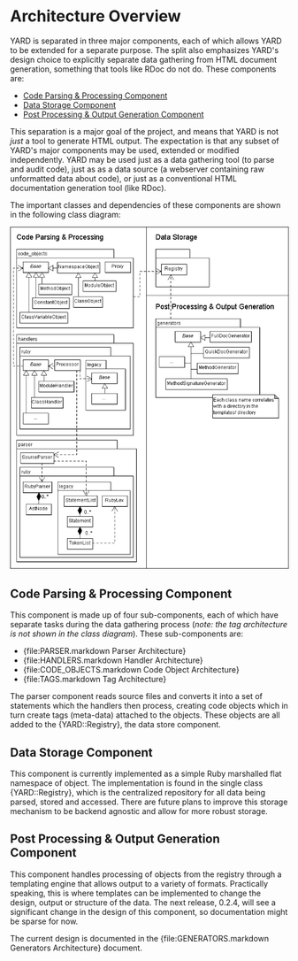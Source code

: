 Architecture Overview
=====================

YARD is separated in three major components, each of which allows YARD to be
extended for a separate purpose. The split also emphasizes YARD's design choice
to explicitly separate data gathering from HTML document generation, something
that tools like RDoc do not do. These components are:

* [Code Parsing & Processing Component](#parsing)
* [Data Storage Component](#storage)
* [Post Processing & Output Generation Component](#generators)

This separation is a major goal of the project, and means that YARD is not *just* 
a tool to generate HTML output. The expectation is that any subset of YARD's 
major components may be used, extended or modified independently. YARD may be 
used just as a data gathering tool (to parse and audit code), just as as a data 
source (a webserver containing raw unformatted data about code), or just as a 
conventional HTML documentation generation tool (like RDoc).

The important classes and dependencies of these components are shown in the 
following class diagram:

![Overview Class Diagram](images/overview-class-diagram.png)

<a name="parsing"></a>
Code Parsing & Processing Component
-----------------------------------

This component is made up of four sub-components, each of which have separate
tasks during the data gathering process (*note: the tag architecture is not*
*shown in the class diagram*). These sub-components are:

  * {file:PARSER.markdown Parser Architecture}
  * {file:HANDLERS.markdown Handler Architecture}
  * {file:CODE_OBJECTS.markdown Code Object Architecture}
  * {file:TAGS.markdown Tag Architecture}

The parser component reads source files and converts it into a set of statements
which the handlers then process, creating code objects which in turn create tags 
(meta-data) attached to the objects. These objects are all added to the {YARD::Registry},
the data store component.

<a name="storage"></a>
Data Storage Component
----------------------

This component is currently implemented as a simple Ruby marshalled flat namespace
of object. The implementation is found in the single class {YARD::Registry}, which
is the centralized repository for all data being parsed, stored and accessed. There
are future plans to improve this storage mechanism to be backend agnostic and allow
for more robust storage.

<a name="generators"></a>
Post Processing & Output Generation Component
---------------------------------------------

This component handles processing of objects from the registry through a templating
engine that allows output to a variety of formats. Practically speaking, this is
where templates can be implemented to change the design, output or structure of
the data. The next release, 0.2.4, will see a significant change in the design of 
this component, so documentation might be sparse for now.

The current design is documented in the {file:GENERATORS.markdown Generators Architecture} 
document.